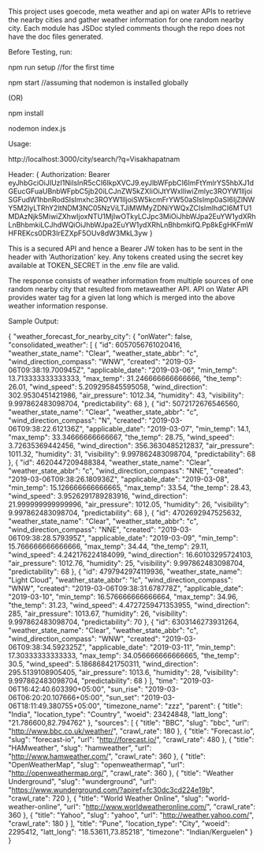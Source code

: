 This project uses goecode, meta weather and api on water APIs to retrieve the nearby cities and gather weather information for one random nearby city.
Each module has JSDoc styled comments though the repo does not have the doc files generated.

Before Testing, run:

npm run setup //for the first time

npm start //assuming that nodemon is installed globally

(OR)

npm install

nodemon index.js

Usage:

http://localhost:3000/city/search/?q=Visakhapatnam

Header: {
Authorization: Bearer eyJhbGciOiJIUzI1NiIsInR5cCI6IkpXVCJ9.eyJlbWFpbCI6ImFtYmlrYS5hbXJ1dGEucGFuaUBnbWFpbC5jb20iLCJnZW5kZXIiOiJtYWxlIiwiZmlyc3ROYW1lIjoiSGFudW1hbnRodSIsImxhc3ROYW1lIjoiSW5kcmFrYW50aSIsImp0aSI6IjZlNWY5M2IyLTRhY2ItNDM3NC05NzViLTJiMWMyZDNiYWQxZCIsImlhdCI6MTU1MDAzNjk5MiwiZXhwIjoxNTU1MjIwOTkyLCJpc3MiOiJhbWJpa2EuYW1ydXRhLnBhbmkiLCJhdWQiOiJhbWJpa2EuYW1ydXRhLnBhbmkifQ.Pp8kEgHKFmWHFREKcs0DR3IrEZXpF5OUv8dW3MkL3yw
}

This is a secured API and hence a Bearer JW token has to be sent in the header with 'Authorization' key. Any tokens created using the secret key available at TOKEN_SECRET in the .env file are valid.

The response consists of weather information from multiple sources of one random nearby city that resulted from metaweather API.
API on Water API provides water tag for a given lat long which is merged into the above weather information response.

Sample Output:

{
"weather_forecast_for_nearby_city": {
"onWater": false,
"consolidated_weather": [
{
"id": 6057056761020416,
"weather_state_name": "Clear",
"weather_state_abbr": "c",
"wind_direction_compass": "WNW",
"created": "2019-03-06T09:38:19.700945Z",
"applicable_date": "2019-03-06",
"min_temp": 13.713333333333333,
"max_temp": 31.246666666666666,
"the_temp": 26.01,
"wind_speed": 5.209295845595058,
"wind_direction": 302.9530451421986,
"air_pressure": 1012.34,
"humidity": 43,
"visibility": 9.997862483098704,
"predictability": 68
},
{
"id": 5072172676546560,
"weather_state_name": "Clear",
"weather_state_abbr": "c",
"wind_direction_compass": "N",
"created": "2019-03-06T09:38:22.612136Z",
"applicable_date": "2019-03-07",
"min_temp": 14.1,
"max_temp": 33.34666666666667,
"the_temp": 28.75,
"wind_speed": 3.72635369442456,
"wind_direction": 356.3630485212837,
"air_pressure": 1011.32,
"humidity": 31,
"visibility": 9.997862483098704,
"predictability": 68
},
{
"id": 4620447209488384,
"weather_state_name": "Clear",
"weather_state_abbr": "c",
"wind_direction_compass": "NNE",
"created": "2019-03-06T09:38:26.180936Z",
"applicable_date": "2019-03-08",
"min_temp": 15.126666666666665,
"max_temp": 33.54,
"the_temp": 28.43,
"wind_speed": 3.9526291789283916,
"wind_direction": 21.999999999999996,
"air_pressure": 1012.05,
"humidity": 26,
"visibility": 9.997862483098704,
"predictability": 68
},
{
"id": 4702692947525632,
"weather_state_name": "Clear",
"weather_state_abbr": "c",
"wind_direction_compass": "NNE",
"created": "2019-03-06T09:38:28.579395Z",
"applicable_date": "2019-03-09",
"min_temp": 15.766666666666666,
"max_temp": 34.44,
"the_temp": 29.11,
"wind_speed": 4.242176224184099,
"wind_direction": 16.60103295724103,
"air_pressure": 1012.76,
"humidity": 25,
"visibility": 9.997862483098704,
"predictability": 68
},
{
"id": 4797942974119936,
"weather_state_name": "Light Cloud",
"weather_state_abbr": "lc",
"wind_direction_compass": "WNW",
"created": "2019-03-06T09:38:31.678778Z",
"applicable_date": "2019-03-10",
"min_temp": 16.576666666666664,
"max_temp": 34.96,
"the_temp": 31.23,
"wind_speed": 4.4727259471353955,
"wind_direction": 285,
"air_pressure": 1013.67,
"humidity": 26,
"visibility": 9.997862483098704,
"predictability": 70
},
{
"id": 6303146273931264,
"weather_state_name": "Clear",
"weather_state_abbr": "c",
"wind_direction_compass": "WNW",
"created": "2019-03-06T09:38:34.592325Z",
"applicable_date": "2019-03-11",
"min_temp": 17.30333333333333,
"max_temp": 34.056666666666665,
"the_temp": 30.5,
"wind_speed": 5.186868421750311,
"wind_direction": 295.5139108905405,
"air_pressure": 1013.6,
"humidity": 28,
"visibility": 9.997862483098704,
"predictability": 68
}
],
"time": "2019-03-06T16:42:40.603390+05:00",
"sun_rise": "2019-03-06T06:20:20.107666+05:00",
"sun_set": "2019-03-06T18:11:49.380755+05:00",
"timezone_name": "zzz",
"parent": {
"title": "India",
"location_type": "Country",
"woeid": 23424848,
"latt_long": "21.786600,82.794762"
},
"sources": [
{
"title": "BBC",
"slug": "bbc",
"url": "http://www.bbc.co.uk/weather/",
"crawl_rate": 180
},
{
"title": "Forecast.io",
"slug": "forecast-io",
"url": "http://forecast.io/",
"crawl_rate": 480
},
{
"title": "HAMweather",
"slug": "hamweather",
"url": "http://www.hamweather.com/",
"crawl_rate": 360
},
{
"title": "OpenWeatherMap",
"slug": "openweathermap",
"url": "http://openweathermap.org/",
"crawl_rate": 360
},
{
"title": "Weather Underground",
"slug": "wunderground",
"url": "https://www.wunderground.com/?apiref=fc30dc3cd224e19b",
"crawl_rate": 720
},
{
"title": "World Weather Online",
"slug": "world-weather-online",
"url": "http://www.worldweatheronline.com/",
"crawl_rate": 360
},
{
"title": "Yahoo",
"slug": "yahoo",
"url": "http://weather.yahoo.com/",
"crawl_rate": 180
}
],
"title": "Pune",
"location_type": "City",
"woeid": 2295412,
"latt_long": "18.53611,73.85218",
"timezone": "Indian/Kerguelen"
}
}
